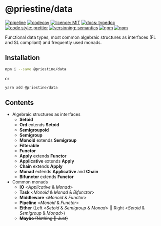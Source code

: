 # @priestine/data

[![pipeline](https://gitlab.com/priestine/data/badges/master/pipeline.svg)](https://gitlab.com/priestine/data) [![codecov](https://codecov.io/gl/priestine/data/branch/master/graph/badge.svg)](https://codecov.io/gl/priestine/data) [![licence: MIT](https://img.shields.io/npm/l/@priestine/data.svg)](https://gitlab.com/priestine/data) [![docs: typedoc](https://img.shields.io/badge/docs-typedoc-blue.svg)](https://priestine.gitlab.io/data) [![code style: prettier](https://img.shields.io/badge/code_style-prettier-ff69b4.svg)](https://github.com/prettier/prettier) [![versioning: semantics](https://img.shields.io/badge/versioning-semantics-912e5c.svg)](https://gitlab.com/priestine/semantics) [![npm](https://img.shields.io/npm/dt/@priestine/data.svg)](https://www.npmjs.com/package/@priestine/data) [![npm](https://img.shields.io/npm/v/@priestine/data.svg)](https://www.npmjs.com/package/@priestine/data)


Functional data types, most common algebraic structures as interfaces (FL and SL compliant) and frequently used monads.

## Installation

```bash
npm i --save @priestine/data
```

or

```bash
yarn add @priestine/data
```

## Contents

* Algebraic structures as interfaces
  * **Setoid**
  * **Ord** extends **Setoid**
  * **Semigroupoid**
  * **Semigroup**
  * **Monoid** extends **Semigroup**
  * **Filterable**
  * **Functor**
  * **Apply** extends **Functor**
  * **Applicative** extends **Apply**
  * **Chain** extends **Apply**
  * **Monad** extends **Applicative** and **Chain**
  * **Bifunctor** extends **Functor**
* Common monads
  * **IO** <_Applicative_ & _Monad_>
  * **Task** <_Monoid_ & _Monad_ & _Bifunctor_>
  * **Middleware** <_Monoid_ & _Functor_>
  * **Pipeline** <_Monoid_ & _Functor_>
  * **Either** (Left <_Setoid_ & _Semigroup_ & _Monad_> || Right <_Setoid_ & _Semigroup_ & _Monad_>)
  * ~~**Maybe** (Nothing || Just)~~
